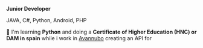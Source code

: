 **Junior Developer**

JAVA, C#, Python, Android, PHP

🌱 I'm learning **Python** and doing a **Certificate of Higher Education (HNC) or DAM in spain**  while i work in [Avannubo](https://avannubo.com/) creating an API for 

<!--
**Joanpuigra/joanpuigra** is a ✨ _special_ ✨ repository because its `README.md` (this file) appears on your GitHub profile.

Here are some ideas to get you started:

- 🔭 I’m currently working on ...
- 🌱 I’m currently learning ...
- 👯 I’m looking to collaborate on ...
- 🤔 I’m looking for help with ...
- 💬 Ask me about ...
- 📫 How to reach me: ...
- 😄 Pronouns: ...
- ⚡ Fun fact: ...
-->
